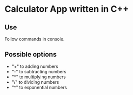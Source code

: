 # Calculator App written in C++

## Use

Follow commands in console.

## Possible options

- "+" to adding numbers
- "-" to subtracting numbers
- "*" to multiplying numbers
- "/" to dividing numbers
- "^" to exponential numbers
